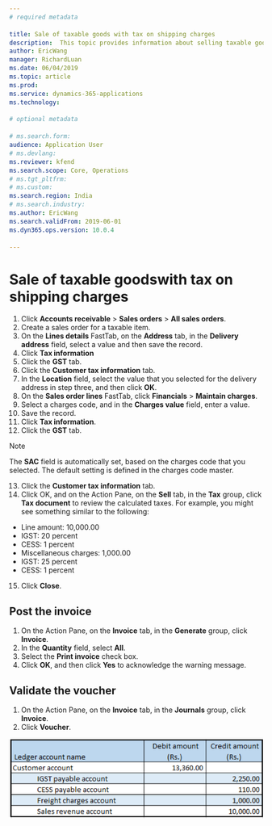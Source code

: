 ```yaml
---
# required metadata

title: Sale of taxable goods with tax on shipping charges
description:  This topic provides information about selling taxable goods that include tax on the shipping charges. 
author: EricWang
manager: RichardLuan
ms.date: 06/04/2019
ms.topic: article
ms.prod: 
ms.service: dynamics-365-applications
ms.technology: 

# optional metadata

# ms.search.form: 
audience: Application User
# ms.devlang: 
ms.reviewer: kfend
ms.search.scope: Core, Operations
# ms.tgt_pltfrm: 
# ms.custom: 
ms.search.region: India
# ms.search.industry: 
ms.author: EricWang
ms.search.validFrom: 2019-06-01
ms.dyn365.ops.version: 10.0.4

---
```


# Sale of taxable goodswith tax on shipping charges

1. Click **Accounts receivable** \> **Sales orders** \> **All sales orders**.
2. Create a sales order for a taxable item.
3. On the **Lines details** FastTab, on the **Address** tab, in the **Delivery address** field, select a value and then save the record.
4. Click **Tax information**
5. Click the **GST** tab.
6. Click the **Customer tax information** tab.
7. In the **Location** field, select the value that you selected for the delivery address in step three, and then click **OK**.
8. On the **Sales order lines** FastTab, click **Financials** \> **Maintain charges**.
9. Select a charges code, and in the **Charges value** field, enter a value.
10. Save the record.
11. Click **Tax information**.
12. Click the **GST** tab.

> [!NOTE]
> The **SAC** field is automatically set, based on the charges code that you selected. The default setting is defined in the charges code master.

13. Click the **Customer tax information** tab.
14. Click OK, and on the Action Pane, on the **Sell** tab, in the **Tax** group, click **Tax document** to review the calculated taxes. For example, you might see something similar to the following:

  - Line amount: 10,000.00
  - IGST: 20 percent
  - CESS: 1 percent
  - Miscellaneous charges: 1,000.00
  - IGST: 25 percent
  - CESS: 1 percent

15. Click **Close**.

## Post the invoice

1. On the Action Pane, on the **Invoice** tab, in the **Generate** group, click **Invoice**.
2. In the **Quantity** field, select **All**.
3. Select the **Print invoice** check box.
4. Click **OK**, and then click **Yes** to acknowledge the warning message.

## Validate the voucher

1. On the Action Pane, on the **Invoice** tab, in the **Journals** group, click **Invoice**.
2. Click **Voucher**.

![](media/Annotation-2019-05-20-152724.png)



